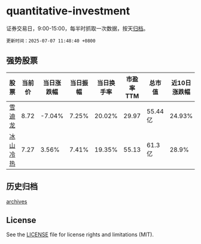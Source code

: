 # quantitative-investment

证券交易日，9:00-15:00，每半时抓取一次数据，按天[归档](archives)。

`更新时间：2025-07-07 11:48:40 +0800`

## 强势股票

|股票|当前价|当日涨跌幅|当日振幅|当日换手率|市盈率TTM|总市值|近10日涨跌幅|
|----|----|----|----|----|----|----|----|
|[雪迪龙](https://xueqiu.com/S/SZ002658)|8.72|-7.04%|7.25%|20.02%|29.97|55.44亿|24.93%|
|[冰山冷热](https://xueqiu.com/S/SZ000530)|7.27|3.56%|7.41%|19.35%|55.13|61.3亿|28.9%|

## 历史归档

[archives](archives)

## License

See the [LICENSE](LICENSE) file for license rights and limitations (MIT).